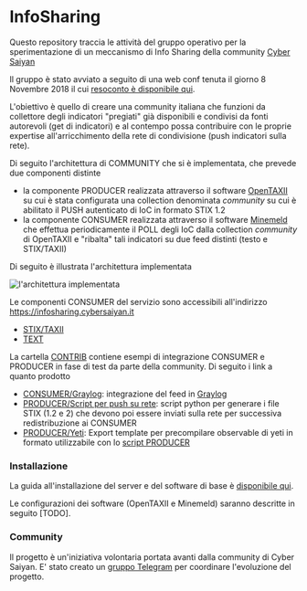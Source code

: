 # InfoSharing
Questo repository traccia le attività del gruppo operativo per la sperimentazione di un meccanismo di Info Sharing della community [Cyber Saiyan](https://www.cybersaiyan.it)

Il gruppo è stato avviato a seguito di una web conf tenuta il giorno 8 Novembre 2018 il cui [resoconto è disponibile qui](https://docs.google.com/document/d/13PCWGlVvdOy226GXaWcnzkvl-7WfCyIUXTYGknrd9bg/edit).

L'obiettivo è quello di creare una community italiana che funzioni da collettore degli indicatori "pregiati" già disponibili e condivisi da fonti autorevoli (get di indicatori) e al contempo possa contribuire con le proprie expertise all'arricchimento della rete di condivisione (push indicatori sulla rete).

Di seguito l'architettura di COMMUNITY che si è implementata, che prevede due componenti distinte
* la componente PRODUCER realizzata attraverso il software [OpenTAXII](http://www.opentaxii.org/en/stable/) su cui è stata configurata una collection denominata _community_ su cui è abilitato il PUSH autenticato di IoC in formato STIX 1.2
* la componente CONSUMER realizzata attraverso il software [Minemeld](https://www.paloaltonetworks.com/products/secure-the-network/subscriptions/minemeld) che effettua periodicamente il POLL degli IoC dalla collection _community_ di OpenTAXII e "ribalta" tali indicatori su due feed distinti (testo e STIX/TAXII)

Di seguito è illustrata l'architettura implementata

![l'architettura implementata](img/architettura.png)

Le componenti CONSUMER del servizio sono accessibili all'indirizzo https://infosharing.cybersaiyan.it 
* [STIX/TAXII](IoC-STIX_TAXII.md)
* [TEXT](IoC-text.md)

La cartella [CONTRIB](/CONTRIB/) contiene esempi di integrazione CONSUMER e PRODUCER in fase di test da parte della community.
Di seguito i link a quanto prodotto
* [CONSUMER/Graylog](/CONTRIB/CONSUMER/Graylog/): integrazione del feed in [Graylog](https://www.graylog.org/)
* [PRODUCER/Script per push su rete](/CONTRIB/PRODUCER/scripts/): script python per generare i file STIX (1.2 e 2) che devono poi essere inviati sulla rete per successiva redistribuzione ai CONSUMER
* [PRODUCER/Yeti](/CONTRIB/PRODUCER/yeti): Export template per precompilare observable di yeti in formato utilizzabile con lo [script PRODUCER](/CONTRIB/PRODUCER/scripts/)

### Installazione
La guida all'installazione del server e del software di base è [disponibile qui](INSTALL/Server_software.md).

Le configurazioni dei software (OpenTAXII e Minemeld) saranno descritte in seguito [TODO].

### Community
Il progetto è un'iniziativa volontaria portata avanti dalla community di Cyber Saiyan.
E' stato creato un [gruppo Telegram](https://t.me/joinchat/Av4DDFjVkRC60YH_Lq-WVw) per coordinare l'evoluzione del progetto.
